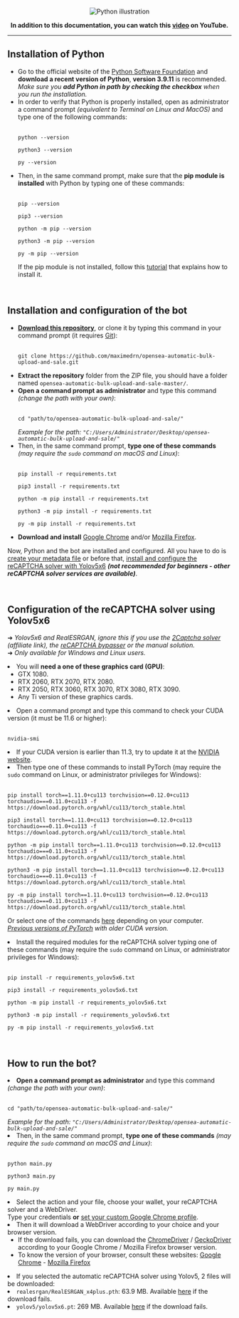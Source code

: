 <br />
<p align="center">
<img src="https://i.ibb.co/HzwxLFR/python.png" alt="Python illustration">
</p>

<p align="center"><strong>In addition to this documentation, you can watch this <a href="https://www.youtube.com/watch?v=jtERa6i9e1k">video</a> on YouTube.</strong></p>

<hr />

<h2>Installation of Python</h2>

<ul>

<li>Go to the official website of the <a href="https://www.python.org/downloads">Python Software Foundation</a> and <strong>download a recent version of Python</strong>, <strong>version 3.9.11</strong> is recommended.
<br><i>Make sure you <strong>add Python in path by checking the checkbox</strong> when you run the installation.</i></li>

<li>In order to verify that Python is properly installed, open as administrator a command prompt <i>(equivalent to Terminal on Linux and MacOS)</i> and type one of the following commands:<br /><br />
<pre><code>python --version</code></pre>
<pre><code>python3 --version</code></pre>
<pre><code>py --version</code></pre>
</li>

<li>Then, in the same command prompt, make sure that the <strong>pip module is installed</strong> with Python by typing one of these commands:<br /><br />
<pre><code>pip --version</code></pre>
<pre><code>pip3 --version</code></pre>
<pre><code>python -m pip --version</code></pre>
<pre><code>python3 -m pip --version</code></pre>
<pre><code>py -m pip --version</code></pre>
If the pip module is not installed, follow this <a href="https://pip.pypa.io/en/stable/installation/">tutorial</a> that explains how to install it.</li>

</ul>

<br />
<h2>Installation and configuration of the bot</h2>

<ul>

<li><a href="https://github.com/maximedrn/opensea-automatic-bulk-upload-and-sale/archive/refs/heads/master.zip"><strong>Download this repository</strong></a>, or clone it by typing this command in your command prompt (it requires <a href="https://git-scm.com/downloads">Git</a>):<br /><br />
<pre><code>git clone https://github.com/maximedrn/opensea-automatic-bulk-upload-and-sale.git</code></pre></li>

<li><strong>Extract the repository</strong> folder from the ZIP file, you should have a folder named <code>opensea-automatic-bulk-upload-and-sale-master/</code>.</li>

<li><strong>Open a command prompt as administrator</strong> and type this command <i>(change the path with your own)</i>:<br /><br />
<pre><code>cd "path/to/opensea-automatic-bulk-upload-and-sale/"</code></pre>
<i>Example for the path: <code>"C:/Users/Administrator/Desktop/opensea-automatic-bulk-upload-and-sale/"</code></i></li>
</li>

<li>Then, in the same command prompt, <strong>type one of these commands</strong> <i>(may require the <code>sudo</code> command on macOS and Linux)</i>:<br /><br />
<pre><code>pip install -r requirements.txt</code></pre>
<pre><code>pip3 install -r requirements.txt</code></pre>
<pre><code>python -m pip install -r requirements.txt</code></pre>
<pre><code>python3 -m pip install -r requirements.txt</code></pre>
<pre><code>py -m pip install -r requirements.txt</code></pre>
</li>

<li><strong>Download and install</strong> <a href="https://www.google.com/intl/en_en/chrome/">Google Chrome</a> and/or <a href="https://www.mozilla.org/en-US/firefox/new/">Mozilla Firefox</a>.

</ul>


Now, Python and the bot are installed and configured. All you have to do is <a href="Creation-of-the-metadata-file">create your metadata file</a> or before that, <a href="#configuration-of-the-recaptcha-solver-using-yolov5x6">install and configure the reCAPTCHA solver with Yolov5x6</a> <i><strong>(not recommended for beginners - other reCAPTCHA solver services are available)</strong></i>.


<br />
<h2>Configuration of the reCAPTCHA solver using Yolov5x6</h2>

<p>➜ <i>Yolov5x6 and RealESRGAN, ignore this if you use the <a href="https://2captcha.com/?from=13853725">2Captcha solver</a> (affiliate link), the <a href="reCAPTCHA-Bypasser">reCAPTCHA bypasser</a> or the manual solution.</i>
<br />➜ <i>Only available for Windows and Linux users.</i></p>

<li>You will <strong>need a one of these graphics card (GPU)</strong>:
<ul>
<li>GTX 1080.</li>
<li>RTX 2060, RTX 2070, RTX 2080.</li>
<li>RTX 2050, RTX 3060, RTX 3070, RTX 3080, RTX 3090.</li>
<li>Any Ti version of these graphics cards.</li>
</ul>

<li>Open a command prompt and type this command to check your CUDA version (it must be 11.6 or higher):<br /><br />
<pre><code>nvidia-smi</code></pre>

<li>If your CUDA version is earlier than 11.3, try to update it at the <a href="https://developer.nvidia.com/cuda-downloads">NVIDIA website</a>.

<li>Then type one of these commands to install PyTorch (may require the <code>sudo</code> command on Linux, or administrator privileges for Windows):<br /><br />
<pre><code>pip install torch==1.11.0+cu113 torchvision==0.12.0+cu113 torchaudio===0.11.0+cu113 -f https://download.pytorch.org/whl/cu113/torch_stable.html</code></pre>
<pre><code>pip3 install torch==1.11.0+cu113 torchvision==0.12.0+cu113 torchaudio===0.11.0+cu113 -f https://download.pytorch.org/whl/cu113/torch_stable.html</code></pre>
<pre><code>python -m pip install torch==1.11.0+cu113 torchvision==0.12.0+cu113 torchaudio===0.11.0+cu113 -f https://download.pytorch.org/whl/cu113/torch_stable.html</code></pre>
<pre><code>python3 -m pip install torch==1.11.0+cu113 torchvision==0.12.0+cu113 torchaudio===0.11.0+cu113 -f https://download.pytorch.org/whl/cu113/torch_stable.html</code></pre>
<pre><code>py -m pip install torch==1.11.0+cu113 torchvision==0.12.0+cu113 torchaudio===0.11.0+cu113 -f https://download.pytorch.org/whl/cu113/torch_stable.html</code></pre>
<p>Or select one of the commands <a href="https://pytorch.org/get-started/locally/">here</a> depending on your computer.  
<br /><i><a href="https://pytorch.org/get-started/previous-versions/">Previous versions of PyTorch</a> with older CUDA version.</i></p>

<li>Install the required modules for the reCAPTCHA solver typing one of these commands (may require the <code>sudo</code> command on Linux, or administrator privileges for Windows):<br /><br />
<pre><code>pip install -r requirements_yolov5x6.txt</code></pre>
<pre><code>pip3 install -r requirements_yolov5x6.txt</code></pre>
<pre><code>python -m pip install -r requirements_yolov5x6.txt</code></pre>
<pre><code>python3 -m pip install -r requirements_yolov5x6.txt</code></pre>
<pre><code>py -m pip install -r requirements_yolov5x6.txt</code></pre>


<br />
<h2>How to run the bot?</h2>

<li><strong>Open a command prompt as administrator</strong> and type this command <i>(change the path with your own)</i>:<br /><br />
<pre><code>cd "path/to/opensea-automatic-bulk-upload-and-sale/"</code></pre>
<i>Example for the path: <code>"C:/Users/Administrator/Desktop/opensea-automatic-bulk-upload-and-sale/"</code></i></li>
</li>

<li>Then, in the same command prompt, <strong>type one of these commands</strong> <i>(may require the <code>sudo</code> command on macOS and Linux)</i>:<br /><br />
<pre><code>python main.py</code></pre>
<pre><code>python3 main.py</code></pre>
<pre><code>py main.py</code></pre>
</li>

<li>Select the action and your file, choose your wallet, your reCAPTCHA solver and a WebDriver.
<br />Type your credentials <strong>or</strong> <a href="Home#how-to-use-a-custom-google-chrome-profile">set your custom Google Chrome profile</a>.</li>

<li>Then it will download a WebDriver according to your choice and your browser version.
<ul>
<li>If the download fails, you can download the <a href="https://chromedriver.chromium.org/downloads">ChromeDriver</a> / <a href="https://github.com/mozilla/geckodriver/releases">GeckoDriver</a> according to your Google Chrome / Mozilla Firefox browser version.</li>
<li>To know the version of your browser, consult these websites: <a href="https://www.whatismybrowser.com/detect/what-version-of-chrome-do-i-have">Google Chrome</a> - <a href="https://www.whatismybrowser.com/detect/what-version-of-firefox-do-i-have">Mozilla Firefox</a></li>
</ul>
<li>If you selected the automatic reCAPTCHA solver using Yolov5, 2 files will be downloaded:
<li><code>realesrgan/RealESRGAN_x4plus.pth</code>: 63.9 MB. Available <a href="https://github.com/maximedrn/opensea-automatic-bulk-upload-and-sale/releases/tag/RealESRGAN">here</a> if the download fails.</li>
<li><code>yolov5/yolov5x6.pt</code>: 269 MB. Available <a href="https://github.com/maximedrn/opensea-automatic-bulk-upload-and-sale/releases/tag/Yolov5x6">here</a> if the download fails.</li>
</ul>